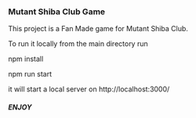 ### Mutant Shiba Club Game

This project is a Fan Made game for Mutant Shiba Club.

To run it locally from the main directory run 

npm install

npm run start

it will start a local server on http://localhost:3000/


##### ENJOY